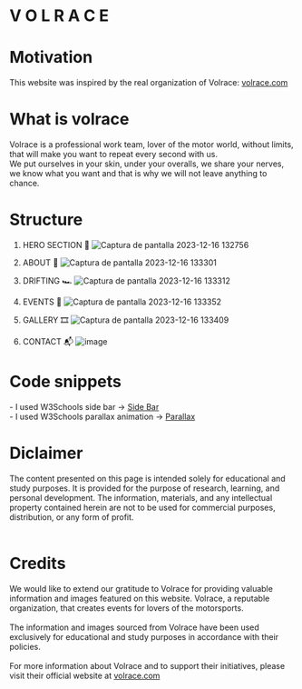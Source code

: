 <h1> <b>V  O  L  R  A  C  E</b>  </h1>

<h1>  Motivation </h1>

<p>This website was inspired by the real organization of Volrace: <a href="https://volrace.com/">volrace.com</a></p>

<h1>  What is volrace </h1>

<p>Volrace is a professional work team, lover of the motor world, without limits, 
  that will make you want to repeat every second with us. <br>
  We put ourselves in your skin, under your overalls, we share your nerves, 
  we know what you want and that is why we will not leave anything to chance.</p>

<h1>  Structure </h1>

1. HERO SECTION 🦸
![Captura de pantalla 2023-12-16 132756](https://github.com/Chito1811/Proyecto/assets/150530665/537e12be-973e-48a9-9250-34dd3283db2d)

2. ABOUT 💭
![Captura de pantalla 2023-12-16 133301](https://github.com/Chito1811/Proyecto/assets/150530665/ab5c0231-d1dc-437f-9230-ebebe1c101be)


3. DRIFTING 🏎️
![Captura de pantalla 2023-12-16 133312](https://github.com/Chito1811/Proyecto/assets/150530665/6b31a153-2263-41a3-9c0f-dcd2109b1839)


4. EVENTS 👔
![Captura de pantalla 2023-12-16 133352](https://github.com/Chito1811/Proyecto/assets/150530665/c57614fd-cae9-484f-b9cf-1d4860fa6514)


5. GALLERY 🎞️
![Captura de pantalla 2023-12-16 133409](https://github.com/Chito1811/Proyecto/assets/150530665/b245c9e6-61a8-4d06-9b3b-6a36f33d61f9)

6. CONTACT 📬
![image](https://github.com/Chito1811/Proyecto/assets/150530665/c7db5073-33a9-4eeb-907b-c1bc860d821a)

<h1>Code snippets</h1>
- I used W3Schools side bar -> <a href="https://www.w3schools.com/howto/howto_js_sidenav.asp">Side Bar</a> <br>
- I used W3Schools parallax animation -> <a href="https://www.w3schools.com/howto/howto_css_parallax.asp">Parallax</a>

 <h1><b>Diclaimer</b></h1>
    <p>The content presented on this page is intended solely for educational and study purposes. 
        It is provided for the purpose of research, learning, and personal development. 
        The information, materials, and any intellectual property contained herein are not to be used for commercial purposes, 
        distribution, or any form of profit. <br> <br></p>
<p><h1>Credits</h1>
  We would like to extend our gratitude to Volrace for providing valuable information and images featured on this website.
        Volrace, a reputable organization, that creates events for lovers of the motorsports. <br><br>            
        The information and images sourced from Volrace have been used exclusively for educational and study purposes in accordance
        with their policies. <br> <br>                    
        For more information about Volrace and to support their initiatives, please visit their official website at 
        <a id="kk" href="https://volrace.com/" target="_blank">volrace.com</a></p>

